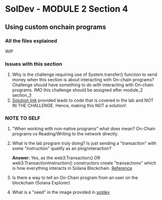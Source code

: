 # SolDev - MODULE 2 Section 4 
## Using custom onchain programs

### All the files explained
WIP

### Issues with this section
1. Why is the challenge requiring use of System.transfer() function to send money when this section is about interacting with On-chain programs? Challenge should have something to do with interacting with On-chain programs. IMO this challenge should be assigned after module_2 section_3
2. [Solution link](https://github.com/Unboxed-Software/solana-ping-client) provided leads to code that is covered in the lab and NOT IN THE CHALLENGE. Hence, making this NOT a solution!

### NOTE TO SELF
1. "When working with non-native programs" what does mean? On-Chain programs vs Reading/Writing to the network directly.
2. What is the lab program truly doing? Is just sending a "transaction" with some "instruction" qualify as an ping/interaction?
    
    **Answer:** Yes, as the web3.Transaction() OR web3.TransactionInstruction() constructors create "transactions" which is how everything interacts in Solana Blockchain. [Reference](https://solana.com/docs/clients/javascript-reference#transaction)

3. Is there a way to tell an On-Chain program from an user on the blockchain (Solana Explorer)
4. What is a "seed" in the image provided in [soldev](https://www.soldev.app/course/intro-to-custom-on-chain-programs)